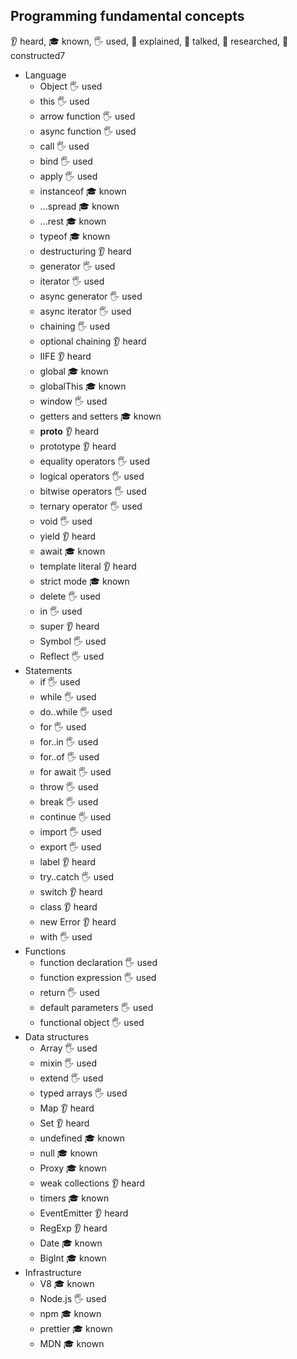 ## Programming fundamental concepts
 👂 heard, 🎓 known, 🖐️ used, 🙋 explained, 📢 talked, 🔬 researched, 🚀 constructed7
- Language
  - Object  🖐️ used
  - this 🖐️ used
  - arrow function 🖐️ used
  - async function 🖐️ used
  - call 🖐️ used
  - bind 🖐️ used
  - apply 🖐️ used
  - instanceof 🎓 known
  - ...spread 🎓 known
  - ...rest 🎓 known
  - typeof 🎓 known
  - destructuring 👂 heard
  - generator 🖐️ used
  - iterator 🖐️ used
  - async generator 🖐️ used
  - async iterator 🖐️ used
  - chaining  🖐️ used
  - optional chaining 👂 heard
  - IIFE 👂 heard
  - global 🎓 known
  - globalThis 🎓 known
  - window  🖐️ used
  - getters and setters 🎓 known
  - __proto__ 👂 heard
  - prototype 👂 heard
  - equality operators 🖐️ used
  - logical operators 🖐️ used
  - bitwise operators 🖐️ used
  - ternary operator 🖐️ used
  - void 🖐️ used
  - yield 👂 heard
  - await 🎓 known
  - template literal 👂 heard
  - strict mode 🎓 known
  - delete 🖐️ used
  - in 🖐️ used
  - super 👂 heard
  - Symbol 🖐️ used
  - Reflect 🖐️ used
- Statements
  - if 🖐️ used
  - while 🖐️ used
  - do..while 🖐️ used
  - for 🖐️ used
  - for..in 🖐️ used
  - for..of 🖐️ used
  - for await 🖐️ used
  - throw 🖐️ used
  - break 🖐️ used
  - continue 🖐️ used
  - import 🖐️ used
  - export 🖐️ used
  - label 👂 heard
  - try..catch 🖐️ used
  - switch 👂 heard
  - class 👂 heard
  - new Error 👂 heard
  - with 🖐️ used
- Functions
  - function declaration 🖐️ used
  - function expression 🖐️ used
  - return 🖐️ used
  - default parameters 🖐️ used
  - functional object 🖐️ used
- Data structures
  - Array 🖐️ used
  - mixin 🖐️ used
  - extend 🖐️ used
  - typed arrays 🖐️ used
  - Map 👂 heard
  - Set 👂 heard
  - undefined 🎓 known
  - null 🎓 known
  - Proxy 🎓 known
  - weak collections 👂 heard
  - timers 🎓 known
  - EventEmitter 👂 heard
  - RegExp 👂 heard
  - Date 🎓 known
  - BigInt 🎓 known
- Infrastructure
  - V8 🎓 known
  - Node.js 🖐️ used
  - npm 🎓 known
  - prettier 🎓 known
  - MDN 🎓 known

